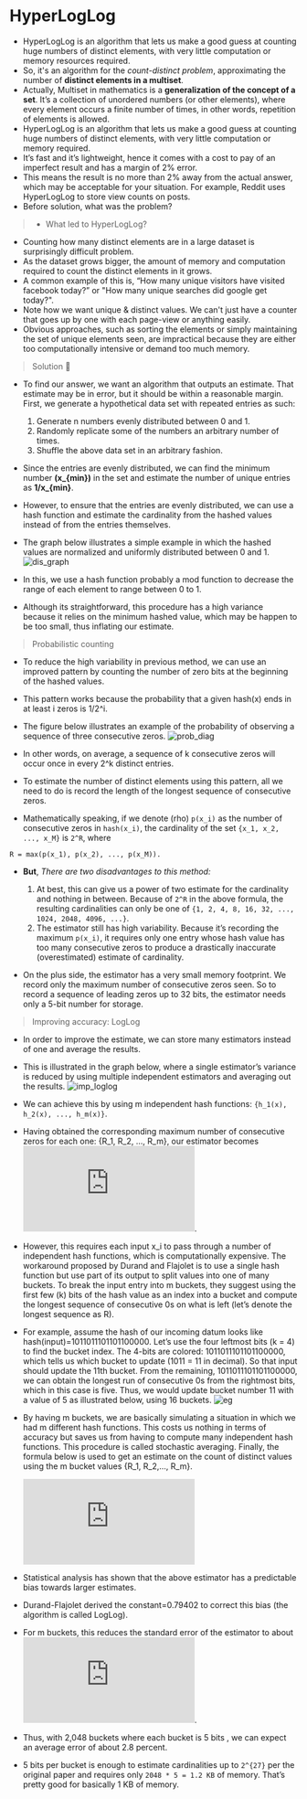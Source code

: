 # HyperLogLog

- HyperLogLog is an algorithm that lets us make a good guess at counting huge numbers of distinct elements, with very little computation or memory resources required.
- So, it's an algorithm for the _count-distinct problem_, approximating the number of **distinct elements in a multiset**.
- Actually, Multiset in mathematics is a **generalization of the concept of a set**. It’s a collection of unordered numbers (or other elements), where every element occurs a finite number of times, in other words, repetition of elements is allowed.
- HyperLogLog is an algorithm that lets us make a good guess at counting huge numbers of distinct elements, with very little computation or memory required.
- It’s fast and it’s lightweight, hence it comes with a cost to pay of an imperfect result and has a margin of 2% error.
- This means the result is no more than 2% away from the actual answer, which may be acceptable for your situation. For example, Reddit uses HyperLogLog to store view counts on posts.
- Before solution, what was the problem?

>- What led to HyperLogLog?

- Counting how many distinct elements are in a large dataset is surprisingly difficult problem.
- As the dataset grows bigger, the amount of memory and computation required to count the distinct elements in it grows.
- A common example of this is, “How many unique visitors have visited facebook today?” or "How many unique searches did google get today?".
- Note how we want unique & distinct values. We can't just have a counter that goes up by one with each page-view or anything easily.
- Obvious approaches, such as sorting the elements or simply maintaining the set of unique elements seen, are impractical because they are either too computationally intensive or demand too much memory.

> Solution :test_tube:

- To find our answer, we want an algorithm that outputs an estimate. That estimate may be in error, but it should be within a reasonable margin. First, we generate a hypothetical data set with repeated entries as such:

    1. Generate n numbers evenly distributed between 0 and 1.
    2. Randomly replicate some of the numbers an arbitrary number of times.
    3. Shuffle the above data set in an arbitrary fashion.

- Since the entries are evenly distributed, we can find the minimum number **(x_{min})** in the set and estimate the number of unique entries as **1/x_{min}**.
- However, to ensure that the entries are evenly distributed, we can use a hash function and estimate the cardinality from the hashed values instead of from the entries themselves.
- The graph below illustrates a simple example in which the hashed values are normalized and uniformly distributed between 0 and 1.
![dis_graph](https://engineering.fb.com/wp-content/uploads/2018/12/HLL22.png)
- In this, we use a hash function probably a mod function to decrease the range of each element to range between 0 to 1.
- Although its straightforward, this procedure has a high variance because it relies on the minimum hashed value, which may be happen to be too small, thus inflating our estimate.


> Probabilistic counting

- To reduce the high variability in previous method, we can use an improved pattern by counting the number of zero bits at the beginning of the hashed values.
- This pattern works because the probability that a given hash(x) ends in at least i zeros is 1/2^i.
- The figure below illustrates an example of the probability of observing a sequence of three consecutive zeros.
![prob_diag](https://engineering.fb.com/wp-content/uploads/2018/12/HLL31.png)

- In other words, on average, a sequence of k consecutive zeros will occur once in every 2^k distinct entries.
- To estimate the number of distinct elements using this pattern, all we need to do is record the length of the longest sequence of consecutive zeros.
- Mathematically speaking, if we denote (rho) `p(x_i)` as the number of consecutive zeros in `hash(x_i)`, the cardinality of the set `{x_1, x_2, ..., x_M}` is `2^R`, where
```
R = max(p(x_1), p(x_2), ..., p(x_M)).
```

- **But**, *There are two disadvantages to this method:*

  1. At best, this can give us a power of two estimate for the cardinality and nothing in between. Because of `2^R` in the above formula, the resulting cardinalities can only be one of `{1, 2, 4, 8, 16, 32, ..., 1024, 2048, 4096, ...}`.
  2. The estimator still has high variability. Because it’s recording the maximum `p(x_i)`, it requires only one entry whose hash value has too many consecutive zeros to produce a drastically inaccurate (overestimated) estimate of cardinality.

- On the plus side, the estimator has a very small memory footprint. We record only the maximum number of consecutive zeros seen. So to record a sequence of leading zeros up to 32 bits, the estimator needs only a 5-bit number for storage.

> Improving accuracy: LogLog

- In order to improve the estimate, we can store many estimators instead of one and average the results.
- This is illustrated in the graph below, where a single estimator’s variance is reduced by using multiple independent estimators and averaging out the results.
![imp_loglog](https://engineering.fb.com/wp-content/uploads/2018/12/HLL51.png)
- We can achieve this by using m independent hash functions: `{h_1(x), h_2(x), ..., h_m(x)}`.
- Having obtained the corresponding maximum number of consecutive zeros for each one: {R_1, R_2, ..., R_m}, our estimator becomes ![2pow](https://s0.wp.com/latex.php?latex=2%5E%7B%5Cbar%7BR%7D%7D+%3D+2%5E%7B%5Cfrac%7B1%7D%7Bm%7D%5Cleft%28R_1%2B...%2BR_m%5Cright%29%7D&bg=f1f2f4&fg=000&s=1&c=20201002).

- However, this requires each input x_i to pass through a number of independent hash functions, which is computationally expensive. The workaround proposed by Durand and Flajolet is to use a single hash function but use part of its output to split values into one of many buckets. To break the input entry into m buckets, they suggest using the first few (k) bits of the hash value as an index into a bucket and compute the longest sequence of consecutive 0s on what is left (let’s denote the longest sequence as R).

- For example, assume the hash of our incoming datum looks like hash(input)=1011011101101100000. Let’s use the four leftmost bits (k = 4) to find the bucket index. The 4-bits are colored: 1011011101101100000, which tells us which bucket to update (1011 = 11 in decimal). So that input should update the 11th bucket. From the remaining, 1011011101101100000, we can obtain the longest run of consecutive 0s from the rightmost bits, which in this case is five. Thus, we would update bucket number 11 with a value of 5 as illustrated below, using 16 buckets.
![eg](https://engineering.fb.com/wp-content/uploads/2018/12/HLL5.png)

- By having m buckets, we are basically simulating a situation in which we had m different hash functions. This costs us nothing in terms of accuracy but saves us from having to compute many independent hash functions. This procedure is called stochastic averaging. Finally, the formula below is used to get an estimate on the count of distinct values using the m bucket values \{R_1, R_2,..., R_m\}.

    ![card](https://s0.wp.com/latex.php?latex=%5Ctext%7BCARDINALITY%7D_%7B%5Ctext%7BLogLog%7D%7D+%3D+%5Ctext%7Bconstant%7D+%5Ccdot+m+%5Ccdot+2%5E%7B%5Cfrac%7B1%7D%7Bm%7D%5Csum_%7Bj%3D1%7D%5EN+R_j%7D&bg=f1f2f4&fg=000&s=1&c=20201002)

- Statistical analysis has shown that the above estimator has a predictable bias towards larger estimates.
- Durand-Flajolet derived the constant=0.79402 to correct this bias (the algorithm is called LogLog).
- For m buckets, this reduces the standard error of the estimator to about ![sqrt](https://s0.wp.com/latex.php?latex=1.3%2F%5Csqrt%7Bm%7D&bg=f1f2f4&fg=000&s=1&c=20201002).
- Thus, with 2,048 buckets where each bucket is 5 bits , we can expect an average error of about 2.8 percent.
- 5 bits per bucket is enough to estimate cardinalities up to `2^{27}` per the original paper and requires only `2048 * 5 = 1.2 KB` of memory. That’s pretty good for basically 1 KB of memory.
